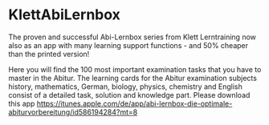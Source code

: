 # KlettAbiLernbox
The proven and successful Abi-Lernbox series from Klett Lerntraining now also as an app with many learning support functions -
and 50% cheaper than the printed version! 

Here you will find the 100 most important examination tasks that you have to master in the Abitur. 
The learning cards for the Abitur examination subjects history, mathematics, German, biology, physics, chemistry and English consist of 
a detailed task, solution and knowledge part. 
Please download this app https://itunes.apple.com/de/app/abi-lernbox-die-optimale-abiturvorbereitung/id586194284?mt=8

